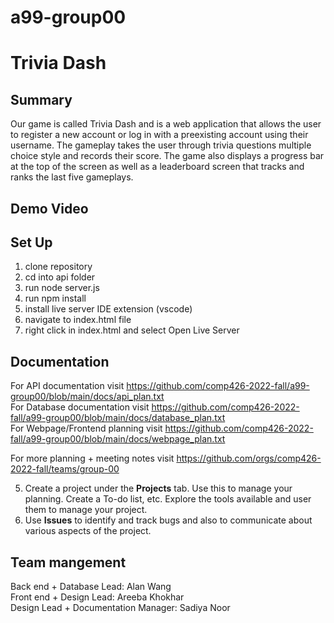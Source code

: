 # a99-group00



# Trivia Dash

## Summary 

Our game is called Trivia Dash and is a web application that allows the user to register a new account or log in with a preexisting account using their username. The gameplay takes the user through trivia questions multiple choice style and records their score. The game also displays a progress bar at the top of the screen as well as a leaderboard screen that tracks and ranks the last five gameplays. 

## Demo Video

## Set Up

1. clone repository 
2. cd into api folder
3. run node server.js
4. run npm install
5. install live server IDE extension (vscode)
6. navigate to index.html file
7. right click in index.html and select Open Live Server

## Documentation
For API documentation visit https://github.com/comp426-2022-fall/a99-group00/blob/main/docs/api_plan.txt<br>
For Database documentation visit https://github.com/comp426-2022-fall/a99-group00/blob/main/docs/database_plan.txt<br>
For Webpage/Frontend planning visit https://github.com/comp426-2022-fall/a99-group00/blob/main/docs/webpage_plan.txt

For more planning + meeting notes visit https://github.com/orgs/comp426-2022-fall/teams/group-00


5. Create a project under the **Projects** tab. Use this to manage your planning. Create a To-do list, etc. Explore the tools available and user them to manage your project.
10. Use **Issues** to identify and track bugs and also to communicate about various aspects of the project.

## Team mangement
Back end + Database Lead: Alan Wang <br>
Front end + Design Lead: Areeba Khokhar <br>
Design Lead + Documentation Manager: Sadiya Noor

